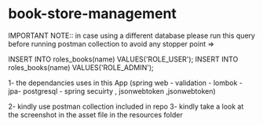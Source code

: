 # book-store-management

IMPORTANT NOTE::   in case using a different database please run this query before running postman collection to avoid any stopper point =>


INSERT INTO roles_books(name) VALUES('ROLE_USER');
INSERT INTO roles_books(name) VALUES('ROLE_ADMIN');


1- the dependancies  uses in this App (spring web - validation - lombok - jpa- postgresql - spring secuirty , jsonwebtoken ,jsonwebtoken)

2- kindly use postman collection included in repo 
3- kindly take a look at the screenshot in the asset file in the resources folder 

